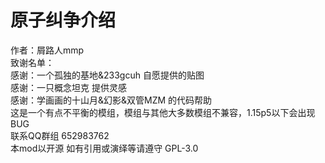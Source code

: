 # 原子纠争介绍
作者：屑路人mmp  
致谢名单：  
感谢：一个孤独的基地&233gcuh 自愿提供的贴图  
感谢：一只概念坦克 提供灵感  
感谢：学画画的十山月&幻影&双管MZM 的代码帮助  
这是一个有点不平衡的模组，模组与其他大多数模组不兼容，1.15p5以下会出现BUG  
联系QQ群组 652983762  
本mod以开源 如有引用或演绎等请遵守 GPL-3.0
